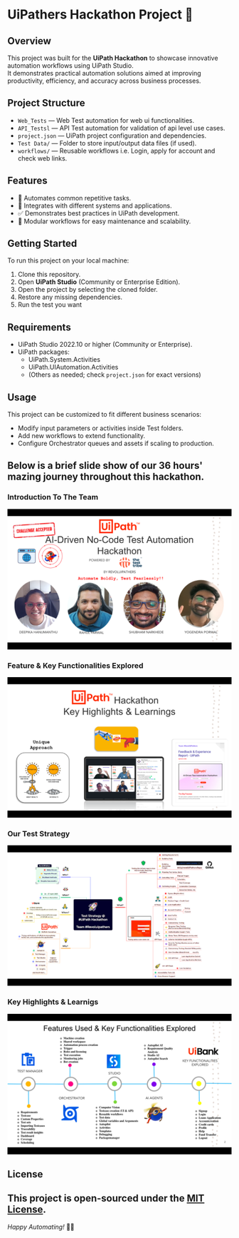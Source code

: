 # UiPathers Hackathon Project 🚀

## Overview
This project was built for the **UiPath Hackathon** to showcase innovative automation workflows using UiPath Studio.  
It demonstrates practical automation solutions aimed at improving productivity, efficiency, and accuracy across business processes.

## Project Structure
- `Web_Tests` —  Web Test automation for web ui functionalities.
- `API_Testsl` —  API Test automation for validation of api level use cases.
- `project.json` — UiPath project configuration and dependencies.
- `Test Data/` — Folder to store input/output data files (if used).
- `workflows/` — Reusable workflows i.e. Login, apply for account and check web links.

## Features
- 📄 Automates common repetitive tasks.
- 🔗 Integrates with different systems and applications.
- ✅ Demonstrates best practices in UiPath development.
- 🧩 Modular workflows for easy maintenance and scalability.

## Getting Started
To run this project on your local machine:
1. Clone this repository.
2. Open **UiPath Studio** (Community or Enterprise Edition).
3. Open the project by selecting the cloned folder.
4. Restore any missing dependencies.
5. Run the test you want

## Requirements
- UiPath Studio 2022.10 or higher (Community or Enterprise).
- UiPath packages: 
  - UiPath.System.Activities
  - UiPath.UIAutomation.Activities
  - (Others as needed; check `project.json` for exact versions)

## Usage
This project can be customized to fit different business scenarios:
- Modify input parameters or activities inside Test folders.
- Add new workflows to extend functionality.
- Configure Orchestrator queues and assets if scaling to production.

## Below is a brief slide show of our 36 hours' mazing journey throughout this hackathon.
### Introduction To The Team
![Introduction To The Team](https://github.com/yogibaba2/uipathers_hackathon/blob/main/slides/slide%201.png?raw=true)

### Feature & Key Functionalities Explored
![Feature & Key Functionalities Explored](https://github.com/yogibaba2/uipathers_hackathon/blob/main/slides/slide%202.png?raw=true)

### Our Test Strategy
![Our Test Strategy](https://github.com/yogibaba2/uipathers_hackathon/blob/main/slides/slide%203.png?raw=true)

### Key Highlights & Learnigs
![Key Highlights & Learnigs](https://github.com/yogibaba2/uipathers_hackathon/blob/main/slides/slide%204.png?raw=true)

## License
This project is open-sourced under the [MIT License](LICENSE).
---

*Happy Automating!* 🤖✨
